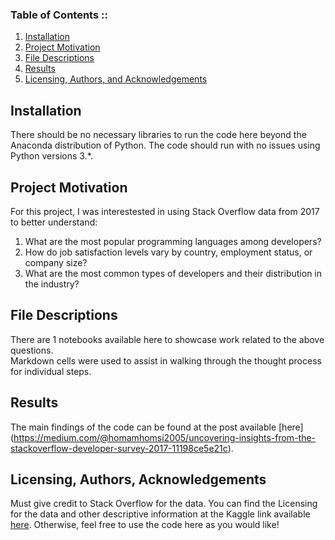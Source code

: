 
### Table of Contents ::

1. [Installation](#installation)
2. [Project Motivation](#motivation)
3. [File Descriptions](#files)
4. [Results](#results)
5. [Licensing, Authors, and Acknowledgements](#licensing)

## Installation <a name="installation"></a>

There should be no necessary libraries to run the code here beyond the Anaconda distribution of Python.  The code should run with no issues using Python versions 3.*.

## Project Motivation<a name="motivation"></a>

For this project, I was interestested in using Stack Overflow data from 2017 to better understand:

1. What are the most popular programming languages among developers?
2. How do job satisfaction levels vary by country, employment status, or company size?
3. What are the most common types of developers and their distribution in the industry?

## File Descriptions <a name="files"></a>

There are 1 notebooks available here to showcase work related to the above questions.  
Markdown cells were used to assist in walking through the thought process for individual steps.  

## Results<a name="results"></a>

The main findings of the code can be found at the post available [here] 
(https://medium.com/@homamhomsi2005/uncovering-insights-from-the-stackoverflow-developer-survey-2017-11198ce5e21c).

## Licensing, Authors, Acknowledgements<a name="licensing"></a>

Must give credit to Stack Overflow for the data.  You can find the Licensing for the data and other descriptive information at the Kaggle link available [here](https://www.kaggle.com/stackoverflow/so-survey-2017/data).  Otherwise, feel free to use the code here as you would like!